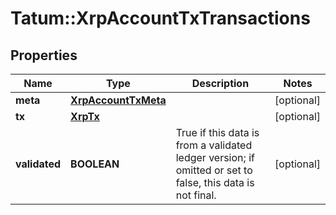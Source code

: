 # Tatum::XrpAccountTxTransactions

## Properties
Name | Type | Description | Notes
------------ | ------------- | ------------- | -------------
**meta** | [**XrpAccountTxMeta**](XrpAccountTxMeta.md) |  | [optional] 
**tx** | [**XrpTx**](XrpTx.md) |  | [optional] 
**validated** | **BOOLEAN** | True if this data is from a validated ledger version; if omitted or set to false, this data is not final. | [optional] 

